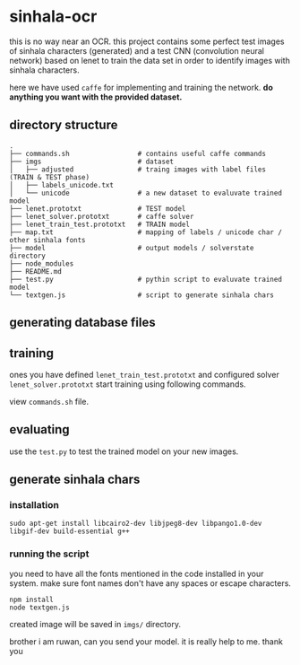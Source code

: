 # sinhala-ocr

this is no way near an OCR. this project contains some perfect test images of sinhala characters (generated) and a test CNN (convolution neural network) based on lenet to train the data set in order to identify images with sinhala characters.

here we have used `caffe` for implementing and training the network. **do anything you want with the provided dataset.**



## directory structure
```
.
├── commands.sh                 # contains useful caffe commands
├── imgs                        # dataset
│   ├── adjusted                # traing images with label files (TRAIN & TEST phase)
│   ├── labels_unicode.txt
│   └── unicode                 # a new dataset to evaluvate trained model
├── lenet.prototxt              # TEST model
├── lenet_solver.prototxt       # caffe solver
├── lenet_train_test.prototxt   # TRAIN model
├── map.txt                     # mapping of labels / unicode char / other sinhala fonts
├── model                       # output models / solverstate directory
├── node_modules
├── README.md
├── test.py                     # pythin script to evaluvate trained model
└── textgen.js                  # script to generate sinhala chars

```

## generating database files

## training

ones you have defined `lenet_train_test.prototxt` and configured solver `lenet_solver.prototxt` start training using following commands.

view `commands.sh` file.

## evaluating
use the `test.py` to test the trained model on your new images.




## generate sinhala chars

### installation
```
sudo apt-get install libcairo2-dev libjpeg8-dev libpango1.0-dev libgif-dev build-essential g++
```

### running the script
you need to have all the fonts mentioned in the code installed in your system. make sure font names don't have any spaces or escape characters.

```
npm install
node textgen.js
```

created image will be saved in `imgs/` directory.


brother i am ruwan, can you send your model. it is really help to me. thank you
